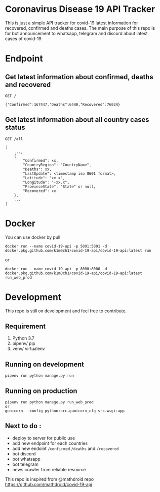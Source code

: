# Coronavirus Disease 19 API Tracker

This is just a simple API tracker for covid-19 latest information for recovered, confirmed and deaths cases. The main purpose of this repo is for bot announcement to whatsapp, telegram and discord about latest cases of covid-19


# Endpoint

## Get latest information about confirmed, deaths and recovered
```
GET /
```

```
{"Confirmed":167447,"Deaths":6440,"Recovered":76034}
```
## Get latest information about all country cases status
```
GET /all
```
```
[
    ...,
    {
        "Confirmed": xx,
        "CountryRegion": "CountryName",
        "Deaths": xx,
        "LastUpdate": <timestamp iso 8601 format>,
        "Latitude": "xx.x",
        "Longitude": "-xx.x",
        "ProvinceState": "State" or null,
        "Recovered": xx
    },
    ...
]
```

# Docker
You can use docker by pull
```
docker run --name covid-19-api -p 5001:5001 -d docker.pkg.github.com/k1m0ch1/covid-19-api/covid-19-api:latest run
```
or
```
docker run --name covid-19-api -p 8000:8000 -d docker.pkg.github.com/k1m0ch1/covid-19-api/covid-19-api:latest run_web_prod
```

# Development
This repo is still on development and feel free to contribute.
## Requirement
1. Python 3.7
2. pipenv/ pip
3. venv/ virtualenv

## Running on development
```
pipenv run python manage.py run
```

## Running on production
```
pipenv run python manage.py run_web_prod
or
gunicorn --config python:src.gunicorn_cfg src.wsgi:app
```

## Next to do :
- deploy to server for public use
- add new endpoint for each countries
- add new endoint `/confirmed` `/deaths` and `/recovered`
- bot discord
- bot whatsapp
- bot telegram
- news crawler from reliable resource

This repo is inspired from @mathdroid repo https://github.com/mathdroid/covid-19-api

